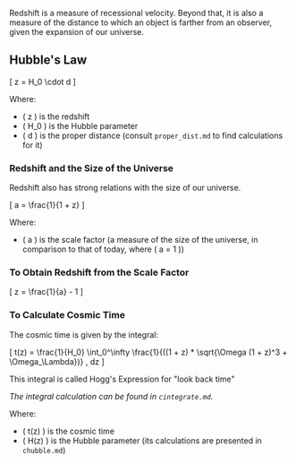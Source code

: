 

Redshift is a measure of recessional velocity. Beyond that, it is also a measure of the distance to which an object is farther from an observer, given the expansion of our universe.

## Hubble's Law

\[
z = H_0 \cdot d
\]

Where:
- \( z \) is the redshift
- \( H_0 \) is the Hubble parameter
- \( d \) is the proper distance (consult `proper_dist.md` to find calculations for it)

### Redshift and the Size of the Universe

Redshift also has strong relations with the size of our universe.

\[
a = \frac{1}{1 + z}
\]

Where:
- \( a \) is the scale factor (a measure of the size of the universe, in comparison to that of today, where \( a = 1 \))

### To Obtain Redshift from the Scale Factor

\[
z = \frac{1}{a} - 1
\]

### To Calculate Cosmic Time

The cosmic time is given by the integral:

\[
t(z) = \frac{1}{H_0} \int_0^\infty \frac{1}{((1 + z) * \sqrt{\Omega (1 + z)^3 + \Omega_\Lambda})} \, dz
\]

This integral is called Hogg's Expression for "look back time"

*The integral calculation can be found in `cintegrate.md`.*

Where:
- \( t(z) \) is the cosmic time
- \( H(z) \) is the Hubble parameter (its calculations are presented in `chubble.md`)
